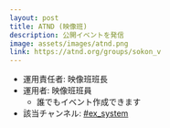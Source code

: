 ```yaml
---
layout: post
title: ATND (映像班)
description: 公開イベントを発信
image: assets/images/atnd.png
link: https://atnd.org/groups/sokon_v
---
```


- 運用責任者: 映像班班長
- 運用者: 映像班班員
    - 誰でもイベント作成できます
- 該当チャンネル: [#ex_system](https://sokon.slack.com/messages/C4KPRMYSU/)